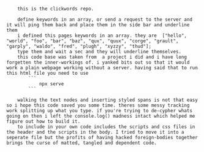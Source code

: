         this is the clickwords repo. 

        define keywords in an array, or send a request to the server and it will ping them back and place them in the side bar and underline them
        i defined this pages keywords in an array. they are  ["hello", "world", "foo", "bar", "baz", "qux", "quux", "corge", "grault", "garply", "waldo", "fred", "plugh", "xyzzy", "thud"]; 
        type them and wait a sec and they will underline themselves.
        this code base was taken from  a project i did and i have long forgetten the inner-workings of. i yanked bits out so that it would work a plain webpage working without a server. having said that to run this html file you need to use 
            ```
                npx serve
            ```
            
        walking the text nodes and inserting styled spans is not that easy so i hope this code saved you some time. theres some messy tracking work splitting up what you type. if you're trying to de-cypher whats going on then i left the console.log() madness intact which helped me figure out how to build it.   
        to include in your own code includes the scripts and css files in the header and the scripts in the body. I tried to move it into a seperate file but the profits of having hacked foreign-bodies together brings the curse of matted, tangled and dependent code. 
    
 
        
